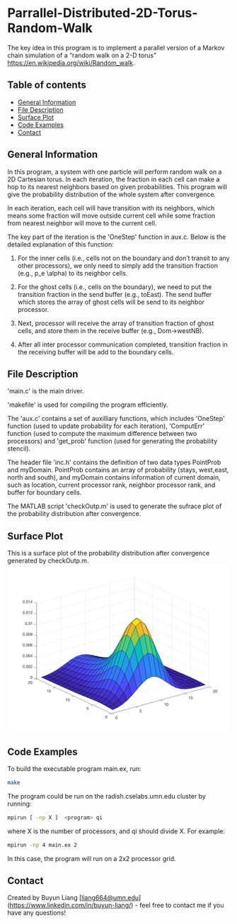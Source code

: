 # Parrallel-Distributed-2D-Torus-Random-Walk
 
The key idea in this program is to implement a parallel version of a Markov chain simulation of a “random walk on a 2-D torus” https://en.wikipedia.org/wiki/Random_walk.

## Table of contents
* [General Information](#general-information)
* [File Description](#file-description)
* [Surface Plot](#surface-plot)
* [Code Examples](#code-examples)
* [Contact](#contact)

## General Information
In this program, a system with one particle will perform random walk on a 2D Cartesian torus. In each iteration, the fraction in each cell can make a hop to its nearest neighbors based on given probabilities. This program will give the probability distribution of the whole system after convergence. 

In each iteration, each cell will have transition with its neighbors, which means some fraction will move outside current cell while some fraction from nearest neighbor will move to the current cell.  

The key part of the iteration is the 'OneStep' function in aux.c. Below is the detailed explanation of this function: 

1) For the inner cells (i.e., cells not on the boundary and don’t transit to any other processors), we only need to simply add the transition fraction (e.g., p_e \alpha) to its neighbor cells.

2) For the ghost cells (i.e., cells on the boundary), we need to put the transition fraction in the send buffer (e.g., toEast). The send buffer which stores the array of ghost cells will be send to its neighbor processor.

3) Next, processor will receive the array of transition fraction of ghost cells, and store them in the receive buffer (e.g., Dom->westNB).

4) After all inter processor communication completed, transition fraction in the receiving buffer will be add to the boundary cells.

## File Description
'main.c' is the main driver. 

'makefile' is used for compiling the program efficiently.

The 'aux.c' contains a set of auxilliary functions, which includes 'OneStep' function (used to update probability for each iteration), 'ComputErr' function (used to compute the maximum difference between two processors) and 'get_prob' function (used for generating the probability stencil).

The header file 'inc.h' contains the definition of two data types PointProb and myDomain. PointProb contains an array of probability (stays, west,east, north and south), and myDomain contains information of current domain, such as location, current processor rank, neighbor processor rank, and buffer for boundary cells.

The MATLAB script 'checkOutp.m' is used to generate the sufrace plot of the probability distribution after convergence.

## Surface Plot
This is a surface plot of the probability distribution after convergence generated by checkOutp.m.
![Probability distribution](./surface.png)

## Code Examples
To build the executable program main.ex, run:
```bash
make
```
The program could be run on the radish.cselabs.umn.edu cluster by running:
```bash
mpirun [ -np X ]  <program> qi
```
where X is the number of processors, and qi should divide X. For example:
```bash
mpirun -np 4 main.ex 2
```
In this case, the program will run on a 2x2 processor grid.
 
## Contact
Created by Buyun Liang [liang664@umn.edu] (https://www.linkedin.com/in/buyun-liang/) - feel free to contact me if you have any questions!
